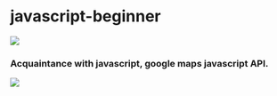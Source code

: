 # javascript-beginner

<img src='https://media.proglib.io/wp-uploads/2019/01/e25418821200a0f7c8f9f81b22d21691.jpg'>

### Acquaintance with javascript, google maps javascript API.


<img src='https://img-a.udemycdn.com/course/750x422/248026_bed0_2.jpg'>
